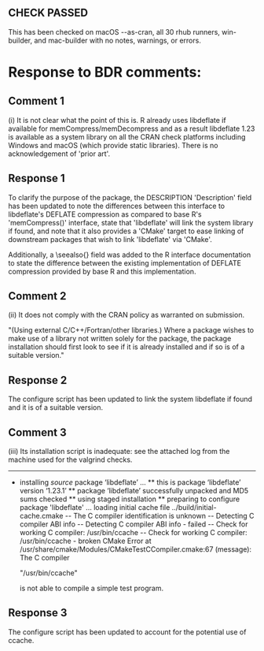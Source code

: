 ## CHECK PASSED

This has been checked on macOS --as-cran, all 30 rhub runners, win-builder, and mac-builder with no notes, warnings, or errors.

# Response to BDR comments:

## Comment 1

(i) It is not clear what the point of this is.  R already uses
libdeflate if available for memCompress/memDecompress and as a result
libdeflate 1.23 is available as a system library on all the CRAN check
platforms including Windows and macOS (which provide static libraries).
There is no acknowledgement of 'prior art'.

## Response 1

To clarify the purpose of the package, the DESCRIPTION 'Description' field has been updated to note the differences between this interface to libdeflate's DEFLATE compression as compared to base R's 'memCompress()' interface, state that 'libdeflate' will link the system library if found, and note that it also provides a 'CMake' target to ease linking of downstream packages that wish to link 'libdeflate' via 'CMake'. 

Additionally, a \seealso{} field was added to the R interface documentation to state the difference between the existing implementation of DEFLATE compression provided by base R and this implementation.

## Comment 2

(ii) It does not comply with the CRAN policy as warranted on submission.

"(Using external C/C++/Fortran/other libraries.) Where a package wishes
to make use of a library not written solely for the package, the package
installation should first look to see if it is already installed and if
so is of a suitable version."

## Response 2

The configure script has been updated to link the system libdeflate if found and it is of a suitable version.

## Comment 3

(iii) Its installation script is inadequate: see the attached log from
the machine used for the valgrind checks.

---

* installing *source* package ‘libdeflate’ ...
** this is package ‘libdeflate’ version ‘1.23.1’
** package ‘libdeflate’ successfully unpacked and MD5 sums checked
** using staged installation
** preparing to configure package 'libdeflate' ...
loading initial cache file ../build/initial-cache.cmake
-- The C compiler identification is unknown
-- Detecting C compiler ABI info
-- Detecting C compiler ABI info - failed
-- Check for working C compiler: /usr/bin/ccache
-- Check for working C compiler: /usr/bin/ccache - broken
CMake Error at /usr/share/cmake/Modules/CMakeTestCCompiler.cmake:67 (message):
  The C compiler

    "/usr/bin/ccache"

  is not able to compile a simple test program.

## Response 3

The configure script has been updated to account for the potential use of ccache.